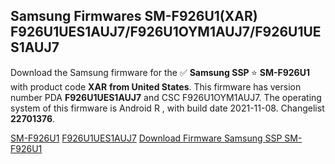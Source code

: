 <h2>Samsung Firmwares SM-F926U1(XAR) F926U1UES1AUJ7/F926U1OYM1AUJ7/F926U1UES1AUJ7</h2>
Download the Samsung firmware for the ✅ <strong>Samsung SSP </strong> ⭐ <strong>SM-F926U1</strong> with product code <strong>XAR</strong> <strong> from United States</strong>. This firmware has version number PDA <strong>F926U1UES1AUJ7</strong> and CSC F926U1OYM1AUJ7. The operating system of this firmware is Android R , with build date 2021-11-08. Changelist <strong>22701376</strong>.


[SM-F926U1](https://samfirm.shop/samsung/model/SM-F926U1)
[F926U1UES1AUJ7](https://samfirm.shop/samsung/pda/F926U1UES1AUJ7)
[Download Firmware Samsung SSP SM-F926U1](https://samfirm.shop/samsung/firmware/472478)
